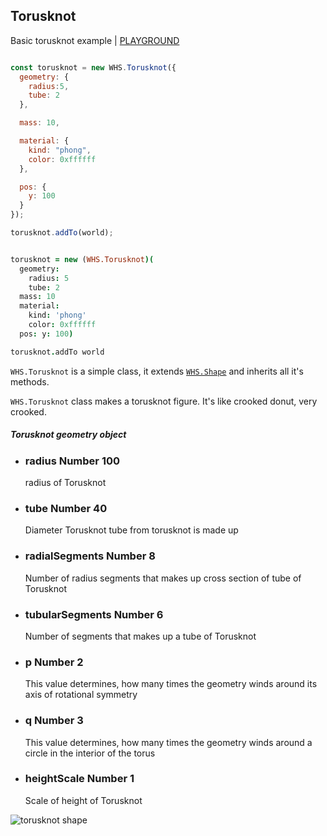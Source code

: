<h2 class="ws" id="torusknot">Torusknot</h2>

<div class="blockTitle h3">Basic torusknot example | <a target="_blank" href="http://whitestormjs.xyz/playground/?code=const%20world%20=%20new%20WHS.World(%7B%0D%0A%20%20autoresize:%20true,%0D%0A%0D%0A%20%20background:%20%7B%0D%0A%20%20%20%20color:%200x00ffff%0D%0A%20%20%7D,%0D%0A%0D%0A%20%20gravity:%20%7B%20//%20Physic%20gravity.%0D%0A%20%20%20%20x:%200,%0D%0A%20%20%20%20y:%200,%0D%0A%20%20%20%20z:%200%0D%0A%20%20%7D,%0D%0A%0D%0A%20%20camera:%20%7B%0D%0A%20%20%20%20x:15,%0D%0A%20%20%20%20y:20,%0D%0A%20%20%20%20z:10%0D%0A%20%20%7D%0D%0A%7D);%0D%0A%0D%0Aconst%20torusknot%20=%20new%20WHS.Torusknot(%7B%0D%0A%20%20geometry:%20%7B%0D%0A%20%20%20%20radius:5,%0D%0A%20%20%20%20tube:%202%0D%0A%20%20%7D,%0D%0A%0D%0A%20%20mass:%202,%0D%0A%0D%0A%20%20material:%20%7B%0D%0A%20%20%20%20kind:%20%22phong%22,%0D%0A%20%20%20%20color:%200xffffff%0D%0A%20%20%7D,%0D%0A%0D%0A%20%20pos:%20%7B%0D%0A%20%20%20%20y:%205%0D%0A%20%20%7D%0D%0A%7D);%0D%0A%0D%0Atorusknot.addTo(world);%0D%0A%0D%0A//set%20mouse%20controls%20to%20intract%20with%20world%0D%0Aworld.setControls(WHS.orbitControls());%0D%0A%0D%0Aworld.start();%20//%20Start%20animations%20and%20physics%20simulation.">PLAYGROUND</a></div>

```javascript

const torusknot = new WHS.Torusknot({
  geometry: {
    radius:5,
    tube: 2
  },

  mass: 10,

  material: {
    kind: "phong",
    color: 0xffffff
  },

  pos: {
    y: 100
  }
});

torusknot.addTo(world);

```

```coffeescript

torusknot = new (WHS.Torusknot)(
  geometry:
    radius: 5
    tube: 2
  mass: 10
  material:
    kind: 'phong'
    color: 0xffffff
  pos: y: 100)

torusknot.addTo world

```


`WHS.Torusknot` is a simple class, it extends <a href="#shape">`WHS.Shape`</a> and inherits all it's methods.

`WHS.Torusknot` class makes a torusknot figure. It's like crooked donut, very crooked.

<div class="params" id="torusknot-geometry">
  <h5>Torusknot geometry object <a href="#torusknot-geometry" class="anchor"></a></h5>
  <ul>
    <li id="torusknot-geometry-radius">
      <h3><a href="#torusknot-geometry-radius" class="anchor"></a> radius
        <span class="type">Number</span>
        <span class="default">100</span>
      </h3>
      <p>radius of Torusknot</p>
    </li>
    <li id="torusknot-geometry-tube">
      <h3><a href="#torusknot-geometry-tube" class="anchor"></a> tube
        <span class="type">Number</span>
        <span class="default">40</span>
      </h3>
      <p>Diameter Torusknot tube from torusknot is made up</p>
    </li>
    <li id="torusknot-geometry-radialSegments">
      <h3><a href="#torusknot-geometry-radialSegments" class="anchor"></a> radialSegments
        <span class="type">Number</span>
        <span class="default">8</span>
      </h3>
      <p>Number of radius segments that makes up cross section of tube of Torusknot</p>
    </li>
    <li id="torusknot-geometry-tubularSegments">
      <h3><a href="#torusknot-geometry-tubularSegments" class="anchor"></a> tubularSegments
        <span class="type">Number</span>
        <span class="default">6</span>
      </h3>
      <p>Number of segments that makes up a tube of Torusknot</p>
    </li>
    <li id="torusknot-geometry-p">
      <h3><a href="#torusknot-geometry-p" class="anchor"></a> p
        <span class="type">Number</span>
        <span class="default">2</span>
      </h3>
      <p>This value determines, how many times the geometry winds around its axis of rotational symmetry</p>
    </li>
    <li id="torusknot-geometry-q">
      <h3><a href="#torusknot-geometry-q" class="anchor"></a> q
        <span class="type">Number</span>
        <span class="default">3</span>
      </h3>
      <p>This value determines, how many times the geometry winds around a circle in the interior of the torus</p>
    </li>
    <li id="torusknot-geometry-heightScale">
      <h3><a href="#torusknot-geometry-heightScale" class="anchor"></a> heightScale
        <span class="type">Number</span>
        <span class="default">1</span>
      </h3>
      <p>Scale of height of Torusknot</p>
    </li>
  </ul>
</div>

<script src="https://gist.github.com/sasha240100/186976e65a13e62ec333.js"></script>

<img src="images/shapes/torusknot.png" alt="torusknot shape">
